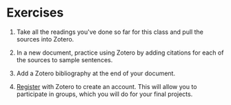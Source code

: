# Exercises

1. Take all the readings you've done so far for this class and pull the sources into Zotero.

2. In a new document, practice using Zotero by adding citations for each of the sources to sample sentences.

3. Add a Zotero bibliography at the end of your document.

4. [Register](https://www.zotero.org/user/register/) with Zotero to create an account. This will allow you to participate in groups, which you will do for your final projects. 


